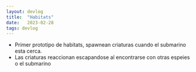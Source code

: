 ```yaml
---
layout: devlog
title:  "Habitats"
date:   2023-02-28
tags: devlog
---
```

- Primer prototipo de habitats, spawnean criaturas cuando el submarino esta cerca.
- Las criaturas reaccionan escapandose al encontrarse con otras espeies o el submarino